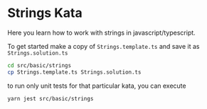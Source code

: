 Strings Kata
============

Here you learn how to work with strings in javascript/typescript.

To get started make a copy of `Strings.template.ts` and save it as `Strings.solution.ts`

```bash
cd src/basic/strings
cp Strings.template.ts Strings.solution.ts
```

to run only unit tests for that particular kata, you can execute
```bash
yarn jest src/basic/strings
```
